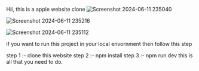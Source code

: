 Hii, this is a apple website clone 
![Screenshot 2024-06-11 235040](https://github.com/Rajkamal202/Apple_Clone/assets/122449211/8982c25c-4e21-4e75-a9a9-e944ce7895b2)


![Screenshot 2024-06-11 235216](https://github.com/Rajkamal202/Apple_Clone/assets/122449211/10428689-7764-471e-8302-3c39d24babeb)


![Screenshot 2024-06-11 235112](https://github.com/Rajkamal202/Apple_Clone/assets/122449211/6251f35f-1a6c-441e-92ca-5a9568047dac)

if you want to run this project in your local envornment then follow this step

step 1 :- clone this website
step 2 :- npm install
step 3 :- npm run dev
this is all that you need to do.
